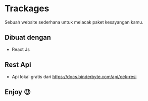 # Trackages
Sebuah website sederhana untuk melacak paket kesayangan kamu.
## Dibuat dengan 
* React Js
## Rest Api 
* Api lokal gratis dari https://docs.binderbyte.com/api/cek-resi
## Enjoy 😉
